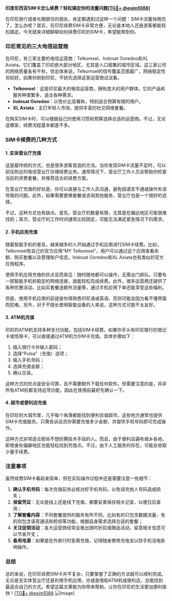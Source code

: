 **印度尼西亚SIM卡怎么续费？轻松搞定你的流量问题[[TG💪+ @esim1088](https://t.me/s/esim1088)]**

在印尼旅行或者长期居住的朋友，肯定都遇到过这样一个问题：SIM卡流量快用完了，怎么办呢？其实，在印尼续费SIM卡非常方便，无论是本地人还是游客都能轻松搞定。今天就来详细聊聊如何续费印尼的SIM卡，希望能帮到你。

### 印尼常见的三大电信运营商

在印尼，有三家主要的电信运营商：Telkomsel、Indosat Ooredoo和XL Axiata。它们覆盖了印尼绝大部分地区，尤其是人口密集的城市区域。这三家公司的网络质量各有千秋，但总体来说，Telkomsel的信号覆盖范围最广，网络稳定性也较好。如果你刚到印尼，不妨先选择这家运营商试试看。

- **Telkomsel**：这是印尼最大的电信运营商，拥有庞大的用户群体。它的产品和服务种类繁多，适合各种需求。
- **Indosat Ooredoo**：以性价比高著称，特别适合预算有限的用户。
- **XL Axiata**：主打年轻人市场，提供丰富的社交网络套餐。

在购买SIM卡时，可以根据自己的使用习惯和预算选择合适的运营商。不过，无论选哪家，续费流程基本都差不多。

### SIM卡续费的几种方式

#### 1. 实体营业厅充值

这是最传统的方式，也是很多游客首选的方法。当你发现SIM卡流量不足时，可以前往附近的电信营业厅办理续费业务。通常情况下，营业厅工作人员会帮助你检查当前的资费套餐，并推荐适合的续费方案。

在营业厅充值的好处是，你可以直接与工作人员沟通，避免因语言不通或操作失误导致的问题。此外，如果需要更换套餐或咨询其他服务，营业厅也是一个很好的选择。

不过，这种方式也有缺点。首先，营业厅的数量有限，尤其是在偏远地区可能很难找到；其次，营业厅的工作时间通常比较固定，可能无法满足紧急情况下的需求。

#### 2. 手机应用充值

随着智能手机的普及，越来越多的人开始通过手机应用进行SIM卡续费。比如，Telkomsel有自己的官方应用“MY Telkomsel”，用户可以通过这个应用查看余额、购买套餐以及管理账户信息。Indosat Ooredoo和XL Axiata也有类似的官方应用程序。

使用手机应用充值的优点显而易见：随时随地都可以操作，无需出门排队。只要有一部智能手机和稳定的网络连接，就能轻松完成续费。此外，很多运营商还提供了各种优惠活动，比如买套餐送额外流量等，通过手机应用下单还能享受这些福利。

但是，使用手机应用的前提是你得熟悉印尼语或英语，否则可能会因为看不懂界面而犯难。另外，对于不擅长使用智能设备的人来说，这种方式可能不太友好。

#### 3. ATM机充值

印尼的ATM机支持多种支付功能，包括SIM卡续费。如果你手头有印尼银行的借记卡或信用卡，可以直接通过ATM机为SIM卡充值。具体步骤如下：

1. 插入银行卡并输入密码；
2. 选择“Pulsa”（充值）选项；
3. 输入手机号码；
4. 选择充值金额；
5. 确认交易。

这种方式的优点是安全可靠，且不需要额外下载任何软件。但需要注意的是，并非所有ATM机都支持这项功能，因此在使用前最好先确认一下。

#### 4. 超市或便利店充值

在印尼的大城市里，几乎每个角落都能找到便利店或超市。这些地方通常也提供SIM卡充值服务。只需告诉店员你需要充值多少金额，并提供手机号码即可完成操作。

这种方式非常适合那些不想折腾技术手段的人。而且，由于便利店遍布城乡各地，即使身处偏僻地区也能轻松找到充值点。不过，由于人工服务的存在，可能会收取少量手续费。

### 注意事项

虽然续费SIM卡看起来简单，但在实际操作过程中还是需要注意一些细节：

1. **确认手机号码**：每次充值前务必核对好手机号码，以免误充他人号码造成损失；
2. **保留凭证**：无论是线上还是线下充值，都要妥善保存相关记录，以便日后查询；
3. **了解套餐内容**：不同套餐提供的服务有所不同，比如有的只包含数据流量，有的则包含语音通话和短信等功能，根据自身需求选择合适的套餐；
4. **关注促销活动**：各大运营商经常会推出限时折扣或赠品活动，留意相关信息可以节省开支；
5. **备用电源**：如果是在外旅行时急需充值，记得随身携带充电宝以防手机没电影响操作。

### 总结

总的来说，在印尼续费SIM卡并不复杂，只要掌握了正确的方法就可以顺利完成。无论是去实体营业厅还是利用手机应用，亦或是借助ATM机或便利店，总能找到最适合自己的方式。希望这篇文章能为你带来帮助，让你在印尼的生活更加便利愉快！[[TG💪+ @esim1088](https://t.me/s/esim1088) ![Image](https://i.postimg.cc/4NQfJmqS/Snipaste-2025-05-13-00-14-12.png)]